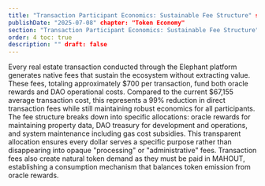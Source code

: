 ```yaml
---
title: "Transaction Participant Economics: Sustainable Fee Structure" slug: "transaction-participant-economics-sustainable-fee-structure"
publishDate: "2025-07-08" chapter: "Token Economy"
section: "Transaction Participant Economics: Sustainable Fee Structure" parentSlug: "token-economy"
order: 4 toc: true
description: "" draft: false
---
```

Every real estate transaction conducted through the Elephant platform generates native fees that sustain the ecosystem without extracting value. These fees, totaling approximately $700 per transaction, fund both oracle rewards and DAO operational costs. Compared to the current $67,155 average transaction cost, this represents a 99% reduction in direct transaction fees while still maintaining robust economics for all participants.
The fee structure breaks down into specific allocations: oracle rewards for maintaining property data, DAO treasury for development and operations, and system maintenance including gas cost subsidies. This transparent allocation ensures every dollar serves a specific purpose rather than disappearing into opaque "processing" or "administrative" fees. Transaction fees also create natural token demand as they must be paid in MAHOUT, establishing a consumption mechanism that balances token emission from oracle rewards.